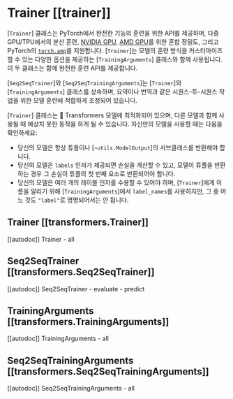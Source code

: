 <!--Copyright 2020 The HuggingFace Team. All rights reserved.

Licensed under the Apache License, Version 2.0 (the "License"); you may not use this file except in compliance with
the License. You may obtain a copy of the License at

http://www.apache.org/licenses/LICENSE-2.0

Unless required by applicable law or agreed to in writing, software distributed under the License is distributed on
an "AS IS" BASIS, WITHOUT WARRANTIES OR CONDITIONS OF ANY KIND, either express or implied. See the License for the
specific language governing permissions and limitations under the License.

⚠️ Note that this file is in Markdown but contain specific syntax for our doc-builder (similar to MDX) that may not be
rendered properly in your Markdown viewer.

-->

# Trainer [[trainer]]

[`Trainer`] 클래스는 PyTorch에서 완전한 기능의 훈련을 위한 API를 제공하며, 다중 GPU/TPU에서의 분산 훈련, [NVIDIA GPU](https://nvidia.github.io/apex/), [AMD GPU](https://rocm.docs.amd.com/en/latest/rocm.html)를 위한 혼합 정밀도, 그리고 PyTorch의 [`torch.amp`](https://pytorch.org/docs/stable/amp.html)를 지원합니다. [`Trainer`]는 모델의 훈련 방식을 커스터마이즈할 수 있는 다양한 옵션을 제공하는 [`TrainingArguments`] 클래스와 함께 사용됩니다. 이 두 클래스는 함께 완전한 훈련 API를 제공합니다.

[`Seq2SeqTrainer`]와 [`Seq2SeqTrainingArguments`]는 [`Trainer`]와 [`TrainingArguments`] 클래스를 상속하며, 요약이나 번역과 같은 시퀀스-투-시퀀스 작업을 위한 모델 훈련에 적합하게 조정되어 있습니다.

<Tip warning={true}>

[`Trainer`] 클래스는 🤗 Transformers 모델에 최적화되어 있으며, 다른 모델과 함께 사용될 때 예상치 못한 동작을 하게 될 수 있습니다. 자신만의 모델을 사용할 때는 다음을 확인하세요:

- 당신의 모델은 항상 튜플이나 [`~utils.ModelOutput`]의 서브클래스를 반환해야 합니다.
- 당신의 모델은 `labels` 인자가 제공되면 손실을 계산할 수 있고, 모델이 튜플을 반환하는 경우 그 손실이 튜플의 첫 번째 요소로 반환되어야 합니다.
- 당신의 모델은 여러 개의 레이블 인자를 수용할 수 있어야 하며, [`Trainer`]에게 이름을 알리기 위해 [`TrainingArguments`]에서 `label_names`를 사용하지만, 그 중 어느 것도 `"label"`로 명명되어서는 안 됩니다.

</Tip>

## Trainer [[transformers.Trainer]]

[[autodoc]] Trainer
    - all

## Seq2SeqTrainer [[transformers.Seq2SeqTrainer]]

[[autodoc]] Seq2SeqTrainer
    - evaluate
    - predict

## TrainingArguments [[transformers.TrainingArguments]]

[[autodoc]] TrainingArguments
    - all

## Seq2SeqTrainingArguments [[transformers.Seq2SeqTrainingArguments]]

[[autodoc]] Seq2SeqTrainingArguments
    - all
